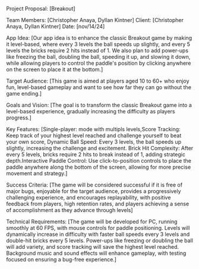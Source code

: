Project Proposal: [Breakout]

Team Members: [Christopher Anaya, Dyllan Kintner]
Client: [Christopher Anaya, Dyllan Kintner]
Date: [nov/14/24]

App Idea: [Our app idea is to enhance the classic Breakout game by making it level-based, where every 3 levels the ball speeds up slightly, and every 5 levels the bricks require 2 hits instead of 1. We also plan to add power-ups like freezing the ball, doubling the ball, speeding it up, and slowing it down, while allowing players to control the paddle's position by clicking anywhere on the screen to place it at the bottom.]

Target Audience: [This game is aimed at players aged 10 to 60+ who enjoy fun, level-based gameplay and want to see how far they can go without the game ending.]

Goals and Vision: [The goal is to transform the classic Breakout game into a level-based experience, gradually increasing the difficulty as players progress.]

Key Features: [Single-player: mode with multipls levels,Score Tracking: Keep track of your highest level reached and challenge yourself to beat your own score, Dynamic Ball Speed: Every 3 levels, the ball speeds up slightly, increasing the challenge and excitement. Brick Hit Complexity: After every 5 levels, bricks require 2 hits to break instead of 1, adding strategic depth.Interactive Paddle Control: Use click-to-position controls to place the paddle anywhere along the bottom of the screen, allowing for more precise movement and strategy.]

Success Criteria: [The game will be considered successful if it is free of major bugs, enjoyable for the target audience, provides a progressively challenging experience, and encourages replayability, with positive feedback from players, high retention rates, and players achieving a sense of accomplishment as they advance through levels]

Technical Requirements: [The game will be developed for PC, running smoothly at 60 FPS, with mouse controls for paddle positioning. Levels will dynamically increase in difficulty with faster ball speeds every 3 levels and double-hit bricks every 5 levels. Power-ups like freezing or doubling the ball will add variety, and score tracking will save the highest level reached. Background music and sound effects will enhance gameplay, with testing focused on ensuring a bug-free experience.]